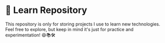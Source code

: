 # 🚀 Learn Repository

This repository is only for storing projects I use to learn new technologies.  
Feel free to explore, but keep in mind it's just for practice and experimentation! 😄📚🛠️
